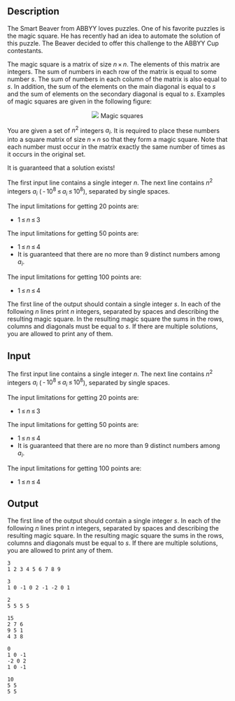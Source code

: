 ## Description

<div><p>The Smart Beaver from ABBYY loves puzzles. One of his favorite puzzles is the magic square. He has recently had an idea to automate the solution of this puzzle. The Beaver decided to offer this challenge to the ABBYY Cup contestants.</p><p>The magic square is a matrix of size <span class="tex-span"><i>n</i> × <i>n</i></span>. The elements of this matrix are integers. The sum of numbers in each row of the matrix is equal to some number <span class="tex-span"><i>s</i></span>. The sum of numbers in each column of the matrix is also equal to <span class="tex-span"><i>s</i></span>. In addition, the sum of the elements on the main diagonal is equal to <span class="tex-span"><i>s</i></span> and the sum of elements on the secondary diagonal is equal to <span class="tex-span"><i>s</i></span>. Examples of magic squares are given in the following figure:</p><center> <img class="tex-graphics" src="file://7BV9flvO.png" style="max-width: 100.0%;max-height: 100.0%;"> <span class="tex-font-size-script"> Magic squares </span> </center><p>You are given a set of <span class="tex-span"><i>n</i><sup class="upper-index">2</sup></span> integers <span class="tex-span"><i>a</i><sub class="lower-index"><i>i</i></sub></span>. It is required to place these numbers into a square matrix of size <span class="tex-span"><i>n</i> × <i>n</i></span> so that they form a magic square. Note that each number must occur in the matrix exactly the same number of times as it occurs in the original set.</p><p><span class="tex-font-style-it">It is guaranteed that a solution exists!</span></p></div><div class="input-specification"><p>The first input line contains a single integer <span class="tex-span"><i>n</i></span>. The next line contains <span class="tex-span"><i>n</i><sup class="upper-index">2</sup></span> integers <span class="tex-span"><i>a</i><sub class="lower-index"><i>i</i></sub></span> (<span class="tex-span"> - 10<sup class="upper-index">8</sup> ≤ <i>a</i><sub class="lower-index"><i>i</i></sub> ≤ 10<sup class="upper-index">8</sup></span>), separated by single spaces.</p><p>The input limitations for getting 20 points are: </p><ul> <li> <span class="tex-span">1 ≤ <i>n</i> ≤ 3</span> </li></ul><p>The input limitations for getting 50 points are: </p><ul> <li> <span class="tex-span">1 ≤ <i>n</i> ≤ 4</span> </li><li> It is guaranteed that there are no more than 9 distinct numbers among <span class="tex-span"><i>a</i><sub class="lower-index"><i>i</i></sub></span>. </li></ul><p>The input limitations for getting 100 points are: </p><ul> <li> <span class="tex-span">1 ≤ <i>n</i> ≤ 4</span> </li></ul></div><div class="output-specification"><p>The first line of the output should contain a single integer <span class="tex-span"><i>s</i></span>. In each of the following <span class="tex-span"><i>n</i></span> lines print <span class="tex-span"><i>n</i></span> integers, separated by spaces and describing the resulting magic square. In the resulting magic square the sums in the rows, columns and diagonals must be equal to <span class="tex-span"><i>s</i></span>. If there are multiple solutions, you are allowed to print any of them.</p></div>

## Input

<p>The first input line contains a single integer <span class="tex-span"><i>n</i></span>. The next line contains <span class="tex-span"><i>n</i><sup class="upper-index">2</sup></span> integers <span class="tex-span"><i>a</i><sub class="lower-index"><i>i</i></sub></span> (<span class="tex-span"> - 10<sup class="upper-index">8</sup> ≤ <i>a</i><sub class="lower-index"><i>i</i></sub> ≤ 10<sup class="upper-index">8</sup></span>), separated by single spaces.</p><p>The input limitations for getting 20 points are: </p><ul> <li> <span class="tex-span">1 ≤ <i>n</i> ≤ 3</span> </li></ul><p>The input limitations for getting 50 points are: </p><ul> <li> <span class="tex-span">1 ≤ <i>n</i> ≤ 4</span> </li><li> It is guaranteed that there are no more than 9 distinct numbers among <span class="tex-span"><i>a</i><sub class="lower-index"><i>i</i></sub></span>. </li></ul><p>The input limitations for getting 100 points are: </p><ul> <li> <span class="tex-span">1 ≤ <i>n</i> ≤ 4</span> </li></ul>

## Output

<p>The first line of the output should contain a single integer <span class="tex-span"><i>s</i></span>. In each of the following <span class="tex-span"><i>n</i></span> lines print <span class="tex-span"><i>n</i></span> integers, separated by spaces and describing the resulting magic square. In the resulting magic square the sums in the rows, columns and diagonals must be equal to <span class="tex-span"><i>s</i></span>. If there are multiple solutions, you are allowed to print any of them.</p>





```input1
3
1 2 3 4 5 6 7 8 9

```




```input2
3
1 0 -1 0 2 -1 -2 0 1

```




```input3
2
5 5 5 5

```




```output1
15
2 7 6
9 5 1
4 3 8

```




```output2
0
1 0 -1
-2 0 2
1 0 -1

```




```output3
10
5 5
5 5

```


